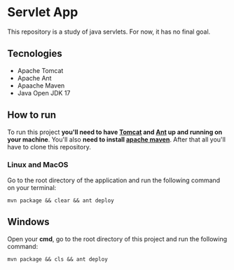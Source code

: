# Servlet App

This repository is a study of java servlets. For now, it has no final goal.

## Tecnologies

- Apache Tomcat
- Apache Ant
- Apaache Maven
- Java Open JDK 17

## How to run

To run this project **you'll need to have [Tomcat](https://tomcat.apache.org/tomcat-8.5-doc/setup.html) and [Ant](https://ant.apache.org/manual/install.html) up and running on your machine**. You'll also **need to install [apache maven](https://maven.apache.org/install.html)**. After that all you'll have to clone this repository.

### Linux and MacOS

Go to the root directory of the application and run the following command on your terminal:

```
mvn package && clear && ant deploy
```

## Windows

Open your **cmd**, go to the root directory of this project and run the following command:

```
mvn package && cls && ant deploy
```
